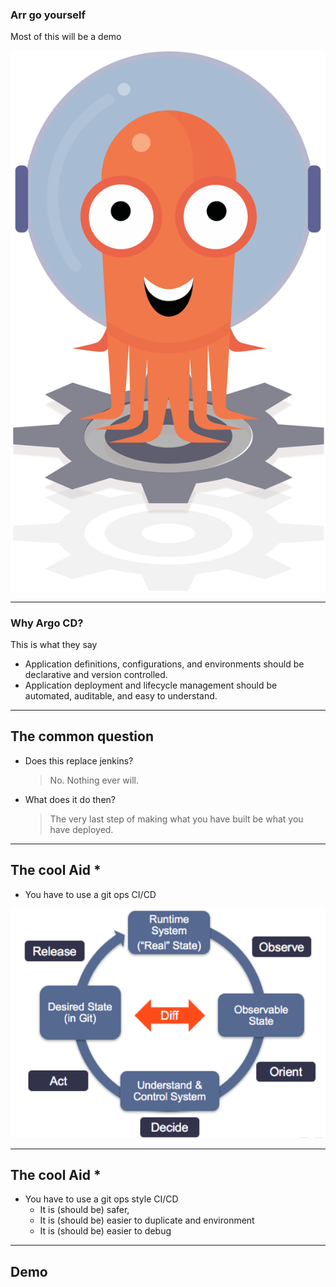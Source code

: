 ### Arr go yourself

Most of this will be a demo

![argocd](argo.png)

---

### Why Argo CD?

This is what they say

- Application definitions, configurations, and environments should be declarative and version controlled.
- Application deployment and lifecycle management should be automated, auditable, and easy to understand.

----

## The common question

- Does this replace jenkins?
  > No. Nothing ever will.
- What does it do then?
  > The very last step of making what you have built be what you have deployed.

---

## The cool Aid \*

- You have to use a git ops CI/CD

![rooda2](rooda2.png)

----

## The cool Aid \*

- You have to use a git ops style CI/CD
  - It is (should be) safer,
  - It is (should be) easier to duplicate and environment
  - It is (should be) easier to debug

---

## Demo